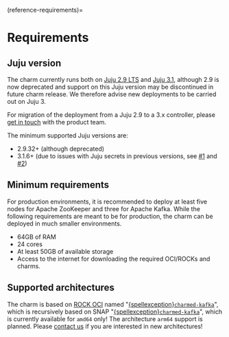 (reference-requirements)=
# Requirements

## Juju version

The charm currently runs both on [Juju 2.9 LTS](https://github.com/juju/juju/releases) and [Juju 3.1](https://github.com/juju/juju/releases), although 2.9 is now deprecated and support on this Juju version may be discontinued in future charm release. We therefore advise new deployments to be carried out on Juju 3.

For migration of the deployment from a Juju 2.9 to a 3.x controller, please [get in touch](/) with the product team. 

The minimum supported Juju versions are:

- 2.9.32+ (although deprecated)
- 3.1.6+ (due to issues with Juju secrets in previous versions, see [#1](https://bugs.launchpad.net/juju/+bug/2029285) and [#2](https://bugs.launchpad.net/juju/+bug/2029282))

## Minimum requirements

For production environments, it is recommended to deploy at least five nodes for Apache ZooKeeper and three for Apache Kafka. While the following requirements are meant to be for production, the charm can be deployed in much smaller environments.

- 64GB of RAM
- 24 cores
- At least 50GB of available storage
- Access to the internet for downloading the required OCI/ROCKs and charms.

## Supported architectures

The charm is based on [ROCK OCI](https://github.com/canonical/charmed-kafka-rock) named "[{spellexception}`charmed-kafka`](https://github.com/canonical/charmed-kafka-rock/pkgs/container/charmed-kafka)", which is recursively based on SNAP "[{spellexception}`charmed-kafka`](https://snapcraft.io/charmed-kafka)", which is currently available for `amd64` only! The architecture `arm64` support is planned. Please [contact us](/) if you are interested in new architectures!
